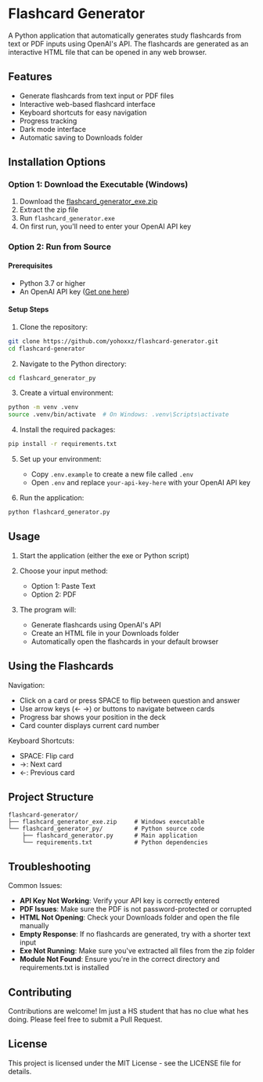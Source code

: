 # Flashcard Generator

A Python application that automatically generates study flashcards from text or PDF inputs using OpenAI's API. The flashcards are generated as an interactive HTML file that can be opened in any web browser.

## Features
- Generate flashcards from text input or PDF files
- Interactive web-based flashcard interface
- Keyboard shortcuts for easy navigation
- Progress tracking
- Dark mode interface
- Automatic saving to Downloads folder

## Installation Options

### Option 1: Download the Executable (Windows)
1. Download the [flashcard_generator_exe.zip](https://github.com/yohoxxz/flashcard-generator/releases/latest/download/flashcard_generator_exe.zip)
2. Extract the zip file
3. Run `flashcard_generator.exe`
4. On first run, you'll need to enter your OpenAI API key

### Option 2: Run from Source

#### Prerequisites
- Python 3.7 or higher
- An OpenAI API key ([Get one here](https://platform.openai.com/api-keys))

#### Setup Steps
1. Clone the repository:
```bash
git clone https://github.com/yohoxxz/flashcard-generator.git
cd flashcard-generator
```

2. Navigate to the Python directory:
```bash
cd flashcard_generator_py
```

3. Create a virtual environment:
```bash
python -m venv .venv
source .venv/bin/activate  # On Windows: .venv\Scripts\activate
```

4. Install the required packages:
```bash
pip install -r requirements.txt
```

5. Set up your environment:
   - Copy `.env.example` to create a new file called `.env`
   - Open `.env` and replace `your-api-key-here` with your OpenAI API key

6. Run the application:
```bash
python flashcard_generator.py
```

## Usage

1. Start the application (either the exe or Python script)

2. Choose your input method:
   - Option 1: Paste Text
   - Option 2: PDF
  

3. The program will:
   - Generate flashcards using OpenAI's API
   - Create an HTML file in your Downloads folder
   - Automatically open the flashcards in your default browser

## Using the Flashcards

Navigation:
- Click on a card or press SPACE to flip between question and answer
- Use arrow keys (← →) or buttons to navigate between cards
- Progress bar shows your position in the deck
- Card counter displays current card number

Keyboard Shortcuts:
- SPACE: Flip card
- →: Next card
- ←: Previous card

## Project Structure
```
flashcard-generator/
├── flashcard_generator_exe.zip     # Windows executable
└── flashcard_generator_py/         # Python source code
    ├── flashcard_generator.py      # Main application
    └── requirements.txt            # Python dependencies
```

## Troubleshooting

Common Issues:
- **API Key Not Working**: Verify your API key is correctly entered
- **PDF Issues**: Make sure the PDF is not password-protected or corrupted
- **HTML Not Opening**: Check your Downloads folder and open the file manually
- **Empty Response**: If no flashcards are generated, try with a shorter text input
- **Exe Not Running**: Make sure you've extracted all files from the zip folder
- **Module Not Found**: Ensure you're in the correct directory and requirements.txt is installed

## Contributing

Contributions are welcome! Im just a HS student that has no clue what hes doing. Please feel free to submit a Pull Request.

## License

This project is licensed under the MIT License - see the LICENSE file for details.
